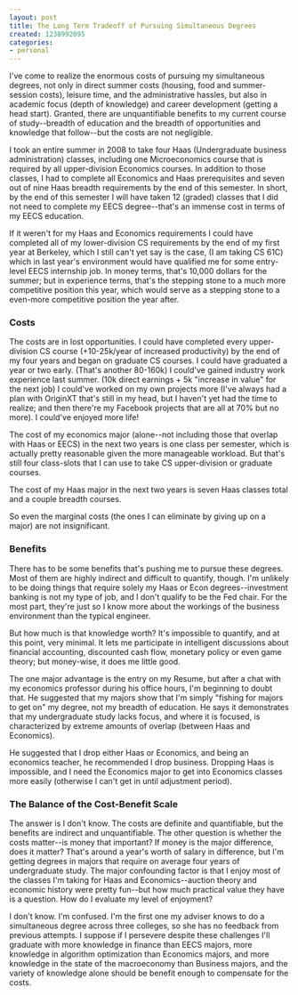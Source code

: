 ```yaml
---
layout: post
title: The Long Term Tradeoff of Pursuing Simultaneous Degrees
created: 1238992095
categories:
- personal
---
```

I've come to realize the enormous costs of pursuing my simultaneous degrees, not only in direct summer costs (housing, food and summer-session costs), leisure time, and the administrative hassles, but also in academic focus (depth of knowledge) and career development (getting a head start). Granted, there are unquantifiable benefits to my current course of study--breadth of education and the breadth of opportunities and knowledge that follow--but the costs are not negligible.

I took an entire summer in 2008 to take four Haas (Undergraduate business administration) classes, including one Microeconomics course that is required by all upper-division Economics courses. In addition to those classes, I had to complete all Economics and Haas prerequisites and seven out of nine Haas breadth requirements by the end of this semester. In short, by the end of this semester I will have taken 12 (graded) classes that I did not need to complete my EECS degree--that's an immense cost in terms of my EECS education.

If it weren't for my Haas and Economics requirements I could have completed all of my lower-division CS requirements by the end of my first year at Berkeley, which I still can't yet say is the case, (I am taking CS 61C) which in last year's environment would have qualified me for some entry-level EECS internship job. In money terms, that's 10,000 dollars for the summer; but in experience terms, that's the stepping stone to a much more competitive position this year, which would serve as a stepping stone to a even-more competitive position the year after.

<h3>Costs</h3>

The costs are in lost opportunities. I could have completed every upper-division CS course (+10-25k/year of increased productivity) by the end of my four years and began on graduate CS courses. I could have graduated a year or two early. (That's another 80-160k) I could've gained industry work experience last summer. (10k direct earnings + 5k "increase in value" for the next job) I could've worked on my own projects more (I've always had a plan with OriginXT that's still in my head, but I haven't yet had the time to realize; and then there're my Facebook projects that are all at 70% but no more). I could've enjoyed more life!

The cost of my economics major (alone--not including those that overlap with Haas or EECS) in the next two years is one class per semester, which is actually pretty reasonable given the more manageable workload. But that's still four class-slots that I can use to take CS upper-division or graduate courses.

The cost of my Haas major in the next two years is seven Haas classes total and a couple breadth courses.

So even the marginal costs (the ones I can eliminate by giving up on a major) are not insignificant.

<h3>Benefits</h3>

There has to be some benefits that's pushing me to pursue these degrees. Most of them are highly indirect and difficult to quantify, though. I'm unlikely to be doing things that require solely my Haas or Econ degrees--investment banking is not my type of job, and I don't qualify to be the Fed chair. For the most part, they're just so I know more about the workings of the business environment than the typical engineer.

But how much is that knowledge worth? It's impossible to quantify, and at this point, very minimal. It lets me participate in intelligent discussions about financial accounting, discounted cash flow, monetary policy or even game theory; but money-wise, it does me little good.

The one major advantage is the entry on my Resume, but after a chat with my economics professor during his office hours, I'm beginning to doubt that. He suggested that my majors show that I'm simply "fishing for majors to get on" my degree, not my breadth of education. He says it demonstrates that my undergraduate study lacks focus, and where it is focused, is characterized by extreme amounts of overlap (between Haas and Economics).

He suggested that I drop either Haas or Economics, and being an economics teacher, he recommended I drop business. Dropping Haas is impossible, and I need the Economics major to get into Economics classes more easily (otherwise I can't get in until adjustment period).

<h3>The Balance of the Cost-Benefit Scale</h3>

The answer is I don't know. The costs are definite and quantifiable, but the benefits are indirect and unquantifiable. The other question is whether the costs matter--is money that important? If money is the major difference, does it matter? That's around a year's worth of salary in difference, but I'm getting degrees in majors that require on average four years of undergraduate study. The major confounding factor is that I enjoy most of the classes I'm taking for Haas and Economics--auction theory and economic history were pretty fun--but how much practical value they have is a question. How do I evaluate my level of enjoyment?

I don't know. I'm confused. I'm the first one my adviser knows to do a simultaneous degree across three colleges, so she has no feedback from previous attempts. I suppose if I persevere despite these challenges I'll graduate with more knowledge in finance than EECS majors, more knowledge in algorithm optimization than Economics majors, and more knowledge in the state of the macroeconomy than Business majors, and the variety of knowledge alone should be benefit enough to compensate for the costs.

